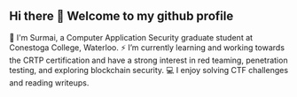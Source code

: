 ## Hi there 👋 Welcome to my github profile

<!--
**SAAS-s/SAAS-s** is a ✨ _special_ ✨ repository because its `README.md` (this file) appears on your GitHub profile.

Here are some ideas to get you started:

- 🔭 I'm Surmai, a Computer Application Security graduate student at Conestoga College, Waterloo. ’m currently working on ...
- 🌱 I’m currently learning ...
- 👯 I’m looking to collaborate on ...
- 🤔 I’m looking for help with ...
- 💬 Ask me about ...
- 📫 How to reach me: ...
- 😄 Pronouns: ...
- ⚡ Fun fact: ...
-->
🔭 I'm Surmai, a Computer Application Security graduate student at Conestoga College, Waterloo.
⚡ I’m currently learning and working towards the CRTP certification and have a strong interest in red teaming, penetration testing, and exploring blockchain security.
💻 I enjoy solving CTF challenges and reading writeups.
